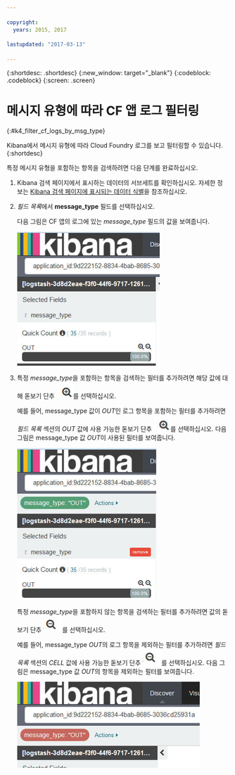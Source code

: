 ```yaml
---

copyright:
  years: 2015, 2017

lastupdated: "2017-03-13"

---
```



{:shortdesc: .shortdesc}
{:new_window: target="_blank"}
{:codeblock: .codeblock}
{:screen: .screen}

# 메시지 유형에 따라 CF 앱 로그 필터링
{:#k4_filter_cf_logs_by_msg_type}

Kibana에서 메시지 유형에 따라 Cloud Foundry 로그를 보고 필터링할 수 있습니다.
{:shortdesc}


특정 메시지 유형을 포함하는 항목을 검색하려면 다음 단계를 완료하십시오.

1. Kibana 검색 페이지에서 표시하는 데이터의 서브세트를 확인하십시오. 자세한 정보는 [Kibana 검색 페이지에 표시되는 데이터 식별](logging_kibana_analize_logs_interactively.html#k4_identify_data)을 참조하십시오.

2. *필드 목록*에서 **message_type** 필드를 선택하십시오.

    다음 그림은 CF 앱의 로그에 있는 *message_type* 필드의 값을 보여줍니다.
    
    ![message_type 필드를 보여주는 필터 목록](images/k4_filter_by_msg_type_f1.jpg "message_type 필드를 보여주는 필터 목록")     

3. 특정 *message_type*을 포함하는 항목을 검색하는 필터를 추가하려면 해당 값에 대해 돋보기 단추 ![포함 모드의 돋보기 단추](images/k4_include_field_icon.jpg "포함 모드의 돋보기 단추")를 선택하십시오.

    예를 들어, message_type 값이 *OUT*인 로그 항목을 포함하는 필터를 추가하려면 *필드 목록* 섹션의 *OUT* 값에 사용 가능한 돋보기 단추 ![포함 모드의 돋보기 단추](images/k4_include_field_icon.jpg "포함 모드의 돋보기 단추")를 선택하십시오. 다음 그림은 message_type 값 *OUT*이 사용된 필터를 보여줍니다.
    
    ![필드 값을 포함하는 필터](images/k4_filter_by_msg_type_f2.jpg "필드 값을 포함하는 필터")

    특정 *message_type*을 포함하지 않는 항목을 검색하는 필터를 추가하려면 값의 돋보기 단추 ![제외 모드의 돋보기 단추](images/k4_exclude_field_icon.jpg "제외 모드의 돋보기 단추")를 선택하십시오.
    
    예를 들어, message_type *OUT*의 로그 항목을 제외하는 필터를 추가하려면 *필드 목록* 섹션의 *CELL* 값에 사용 가능한 돋보기 단추 ![포함 모드의 돋보기 단추](images/k4_exclude_field_icon.jpg "포함 모드의 돋보기 단추")를 선택하십시오. 다음 그림은 message_type 값 *OUT*의 항목을 제외하는 필터를 보여줍니다.

    ![필드 값을 제외하는 필터](images/k4_filter_by_msg_type_f3.jpg "필드 값을 제외하는 필터")

